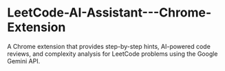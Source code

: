 # LeetCode-AI-Assistant---Chrome-Extension
A Chrome extension that provides step-by-step hints, AI-powered code reviews, and complexity analysis for LeetCode problems using the Google Gemini API.
